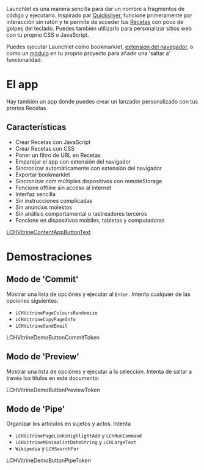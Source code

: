 Launchlet es una manera sencilla para dar un nombre a fragmentos de código y ejecutarlo. Inspirado par [Quicksilver](https://qsapp.com), funcione primeramente por interacción sin ratón y te permite de acceder tus [Recetas](LCHVitrineTokenGuideURL) con poco de golpes del teclado. Puedes también utilizarlo para personalizar sitios web con tu proprio CSS o JavaScript.

Puedes ejecutar Launchlet como bookmarklet, [extensión del navegador](LCH_SHARED_EXTENSION_DOCS_URL), o como un [módulo](LCH_SHARED_PACKAGE_DOCS_URL) en tu proprio proyecto para añadir una 'saltar a' funcionalidad.

# El app

Hay también un app donde puedes crear un lanzador personalizado con tus prorios Recetas.

## Características
- Crear Recetas con JavaScript
- Crear Recetas con CSS
- Poner un filtro de URL en Recetas
- Emparejar el app con extensión del navigador
- Sincronizar automáticamente con extensión del navigador
- Exportar bookmarklet
- Sincronizar com múltiples dispositivos con remoteStorage
- Foncione offline sin acceso al internet
- Interfaz sencilla
- Sin instrucciones complicadas
- Sin anuncios molestos
- Sin análisis comportamental o rastreadores terceros
- Foncione en dispositivos mobiles, tabletas y computadoras

<a class="LCHVitrineContentAppButton OLSKCommonButton OLSKCommonButtonPrimary" href="LCHVitrineTokenComposeURL">LCHVitrineContentAppButtonText</a>

# Demostraciones

## Modo de 'Commit'

Mostrar una lista de opciónes y ejecutar al `Enter`. Intenta cualquier de las opciones siguientes:
- `LCHVitrinePageColoursRandomize`
- `LCHVitrineCopyPageInfo`
- `LCHVitrineSendEmail`

LCHVitrineDemoButtonCommitToken

## Modo de 'Preview'

Mostrar una lista de opciónes y ejecutar a la selección. Intenta de saltar a través los títulos en este documento:

LCHVitrineDemoButtonPreviewToken

## Modo de 'Pipe'

Organizar los artículos en sujetos y actos. Intenta
- `LCHVitrinePageLinksHighlightAdd` y `LCHRunCommand`
- `LCHVitrineMinimalistDateString` y `LCHLargeText`
- `Wikipedia` y `LCHSearchFor`

LCHVitrineDemoButtonPipeToken
